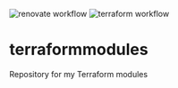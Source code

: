 ![renovate workflow](https://github.com/steled/terraformmodules/actions/workflows/renovate.yaml/badge.svg) ![terraform workflow](https://github.com/steled/terraformmodules/actions/workflows/terraform.yaml/badge.svg)

# terraformmodules

Repository for my Terraform modules
